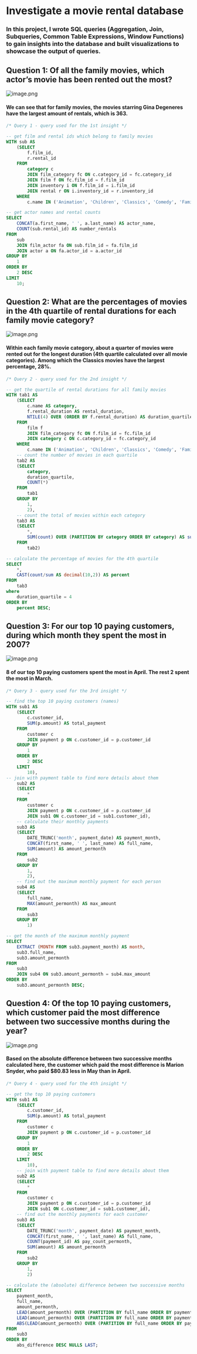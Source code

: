 
# Investigate a movie rental database
### In this project, I wrote SQL queries (Aggregation, Join, Subqueries, Common Table Expressions, Window Functions) to gain insights into the database and built visualizations to showcase the output of queries.

## Question 1: Of all the family movies, which actor’s movie has been rented out the most?

![image.png](image1.png)

#### We can see that for family movies, the movies starring Gina Degeneres have the largest amount of rentals, which is 363.

```sql
/* Query 1 - query used for the 1st insight */

-- get film and rental ids which belong to family movies
WITH sub AS
	(SELECT
		f.film_id,
		r.rental_id
	FROM
		category c
		JOIN film_category fc ON c.category_id = fc.category_id
		JOIN film f ON fc.film_id = f.film_id
		JOIN inventory i ON f.film_id = i.film_id
		JOIN rental r ON i.inventory_id = r.inventory_id
	WHERE
		c.name IN ('Animation', 'Children', 'Classics', 'Comedy', 'Family', 'Music'))

-- get actor names and rental counts
SELECT
	CONCAT(a.first_name, ' ', a.last_name) AS actor_name,
	COUNT(sub.rental_id) AS number_rentals
FROM
	sub
	JOIN film_actor fa ON sub.film_id = fa.film_id
	JOIN actor a ON fa.actor_id = a.actor_id
GROUP BY
	1
ORDER BY
	2 DESC
LIMIT
	10;
```

## Question 2: What are the percentages of movies in the 4th quartile of rental durations for each family movie category?

![image.png](image2.png)

#### Within each family movie category, about a quarter of movies were rented out for the longest duration (4th quartile calculated over all movie categories). Among which the Classics movies have the largest percentage, 28%.

```sql
/* Query 2 - query used for the 2nd insight */

-- get the quartile of rental durations for all family movies
WITH tab1 AS
	(SELECT
		c.name AS category,
		f.rental_duration AS rental_duration,
		NTILE(4) OVER (ORDER BY f.rental_duration) AS duration_quartile
	FROM
		film f
		JOIN film_category fc ON f.film_id = fc.film_id
		JOIN category c ON c.category_id = fc.category_id
	WHERE
		c.name IN ('Animation', 'Children', 'Classics', 'Comedy', 'Family', 'Music')),
	-- count the number of movies in each quartile
	tab2 AS
	(SELECT
		category,
		duration_quartile,
		COUNT(*)
	FROM
		tab1
	GROUP BY
		1,
		2),
	-- count the total of movies within each category
	tab3 AS
	(SELECT
		*,
		SUM(count) OVER (PARTITION BY category ORDER BY category) AS sum
	FROM
		tab2)

-- calculate the percentage of movies for the 4th quartile
SELECT
	*,
	CAST(count/sum AS decimal(10,2)) AS percent
FROM
	tab3
where
	duration_quartile = 4
ORDER BY
	percent DESC;
```

## Question 3: For our top 10 paying customers, during which month they spent the most in 2007?

![image.png](image3.png)

#### 8 of our top 10 paying customers spent the most in April. The rest 2 spent the most in March.

```sql
/* Query 3 - query used for the 3rd insight */

-- find the top 10 paying customers (names)
WITH sub1 AS
	(SELECT
		c.customer_id,
		SUM(p.amount) AS total_payment
	FROM
		customer c
		JOIN payment p ON c.customer_id = p.customer_id
	GROUP BY
		1
	ORDER BY
		2 DESC
	LIMIT
		10),
-- join with payment table to find more details about them
	sub2 AS
	(SELECT
		*
	FROM
		customer c
		JOIN payment p ON c.customer_id = p.customer_id
		JOIN sub1 ON c.customer_id = sub1.customer_id),
	-- calculate their monthly payments
	sub3 AS
	(SELECT
		DATE_TRUNC('month', payment_date) AS payment_month,
		CONCAT(first_name, ' ', last_name) AS full_name,
		SUM(amount) AS amount_permonth
	FROM
		sub2
	GROUP BY
		1,
		2),
	-- find out the maximum monthly payment for each person
	sub4 AS
	(SELECT
		full_name,
		MAX(amount_permonth) AS max_amount
	FROM
		sub3
	GROUP BY
		1)

-- get the month of the maximum monthly payment
SELECT
	EXTRACT (MONTH FROM sub3.payment_month) AS month,
	sub3.full_name,
	sub3.amount_permonth
FROM
	sub3
	JOIN sub4 ON sub3.amount_permonth = sub4.max_amount
ORDER BY
	sub3.amount_permonth DESC;
```

## Question 4: Of the top 10 paying customers, which customer paid the most difference between two successive months during the year?

![image.png](image4.png)

#### Based on the absolute difference between two successive months calculated here, the customer which paid the most difference is Marion Snyder, who paid \$80.83 less in May than in April.

```sql
/* Query 4 - query used for the 4th insight */

-- get the top 10 paying customers
WITH sub1 AS
	(SELECT
		c.customer_id,
		SUM(p.amount) AS total_payment
	FROM
		customer c
		JOIN payment p ON c.customer_id = p.customer_id
	GROUP BY
		1
	ORDER BY
		2 DESC
	LIMIT
		10),
	-- join with payment table to find more details about them
	sub2 AS
	(SELECT
		*
	FROM
		customer c
		JOIN payment p ON c.customer_id = p.customer_id
		JOIN sub1 ON c.customer_id = sub1.customer_id),
	-- find out the monthly payments for each customer
	sub3 AS
	(SELECT
		DATE_TRUNC('month', payment_date) AS payment_month,
		CONCAT(first_name, ' ', last_name) AS full_name,
		COUNT(payment_id) AS pay_count_permonth,
		SUM(amount) AS amount_permonth
	FROM
		sub2
	GROUP BY
		1,
		2)

-- calculate the (absolute) difference between two successive months
SELECT
	payment_month,
	full_name,
	amount_permonth,
	LEAD(amount_permonth) OVER (PARTITION BY full_name ORDER BY payment_month) AS lead,
	LEAD(amount_permonth) OVER (PARTITION BY full_name ORDER BY payment_month) - amount_permonth AS difference,
	ABS(LEAD(amount_permonth) OVER (PARTITION BY full_name ORDER BY payment_month) - amount_permonth) AS abs_difference
FROM
	sub3
ORDER BY
	abs_difference DESC NULLS LAST;
```
